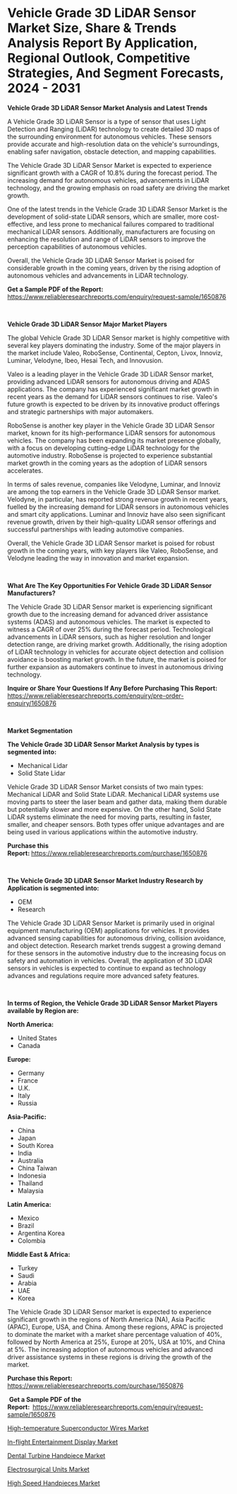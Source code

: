 <p><h1>Vehicle Grade 3D LiDAR Sensor Market Size, Share & Trends Analysis Report By Application, Regional Outlook, Competitive Strategies, And Segment Forecasts, 2024 - 2031</h1></p><p><strong>Vehicle Grade 3D LiDAR Sensor Market Analysis and Latest Trends</strong></p>
<p><p>A Vehicle Grade 3D LiDAR Sensor is a type of sensor that uses Light Detection and Ranging (LiDAR) technology to create detailed 3D maps of the surrounding environment for autonomous vehicles. These sensors provide accurate and high-resolution data on the vehicle's surroundings, enabling safer navigation, obstacle detection, and mapping capabilities.</p><p>The Vehicle Grade 3D LiDAR Sensor Market is expected to experience significant growth with a CAGR of 10.8% during the forecast period. The increasing demand for autonomous vehicles, advancements in LiDAR technology, and the growing emphasis on road safety are driving the market growth.</p><p>One of the latest trends in the Vehicle Grade 3D LiDAR Sensor Market is the development of solid-state LiDAR sensors, which are smaller, more cost-effective, and less prone to mechanical failures compared to traditional mechanical LiDAR sensors. Additionally, manufacturers are focusing on enhancing the resolution and range of LiDAR sensors to improve the perception capabilities of autonomous vehicles.</p><p>Overall, the Vehicle Grade 3D LiDAR Sensor Market is poised for considerable growth in the coming years, driven by the rising adoption of autonomous vehicles and advancements in LiDAR technology.</p></p>
<p><strong>Get a Sample PDF of the Report:&nbsp;</strong> <a href="https://www.reliableresearchreports.com/enquiry/request-sample/1650876">https://www.reliableresearchreports.com/enquiry/request-sample/1650876</a></p>
<p>&nbsp;</p>
<p><strong>Vehicle Grade 3D LiDAR Sensor Major Market Players</strong></p>
<p><p>The global Vehicle Grade 3D LiDAR Sensor market is highly competitive with several key players dominating the industry. Some of the major players in the market include Valeo, RoboSense, Continental, Cepton, Livox, Innoviz, Luminar, Velodyne, Ibeo, Hesai Tech, and Innovusion.</p><p>Valeo is a leading player in the Vehicle Grade 3D LiDAR Sensor market, providing advanced LiDAR sensors for autonomous driving and ADAS applications. The company has experienced significant market growth in recent years as the demand for LiDAR sensors continues to rise. Valeo's future growth is expected to be driven by its innovative product offerings and strategic partnerships with major automakers.</p><p>RoboSense is another key player in the Vehicle Grade 3D LiDAR Sensor market, known for its high-performance LiDAR sensors for autonomous vehicles. The company has been expanding its market presence globally, with a focus on developing cutting-edge LiDAR technology for the automotive industry. RoboSense is projected to experience substantial market growth in the coming years as the adoption of LiDAR sensors accelerates.</p><p>In terms of sales revenue, companies like Velodyne, Luminar, and Innoviz are among the top earners in the Vehicle Grade 3D LiDAR Sensor market. Velodyne, in particular, has reported strong revenue growth in recent years, fuelled by the increasing demand for LiDAR sensors in autonomous vehicles and smart city applications. Luminar and Innoviz have also seen significant revenue growth, driven by their high-quality LiDAR sensor offerings and successful partnerships with leading automotive companies.</p><p>Overall, the Vehicle Grade 3D LiDAR Sensor market is poised for robust growth in the coming years, with key players like Valeo, RoboSense, and Velodyne leading the way in innovation and market expansion.</p></p>
<p>&nbsp;</p>
<p><strong>What Are The Key Opportunities For Vehicle Grade 3D LiDAR Sensor Manufacturers?</strong></p>
<p><p>The Vehicle Grade 3D LiDAR Sensor market is experiencing significant growth due to the increasing demand for advanced driver assistance systems (ADAS) and autonomous vehicles. The market is expected to witness a CAGR of over 25% during the forecast period. Technological advancements in LiDAR sensors, such as higher resolution and longer detection range, are driving market growth. Additionally, the rising adoption of LiDAR technology in vehicles for accurate object detection and collision avoidance is boosting market growth. In the future, the market is poised for further expansion as automakers continue to invest in autonomous driving technology.</p></p>
<p><strong>Inquire or Share Your Questions If Any Before Purchasing This Report:</strong> <a href="https://www.reliableresearchreports.com/enquiry/pre-order-enquiry/1650876">https://www.reliableresearchreports.com/enquiry/pre-order-enquiry/1650876</a></p>
<p>&nbsp;</p>
<p><strong>Market Segmentation</strong></p>
<p><strong>The Vehicle Grade 3D LiDAR Sensor Market Analysis by types is segmented into:</strong></p>
<p><ul><li>Mechanical Lidar</li><li>Solid State Lidar</li></ul></p>
<p><p>Vehicle Grade 3D LiDAR Sensor Market consists of two main types: Mechanical LiDAR and Solid State LiDAR. Mechanical LiDAR systems use moving parts to steer the laser beam and gather data, making them durable but potentially slower and more expensive. On the other hand, Solid State LiDAR systems eliminate the need for moving parts, resulting in faster, smaller, and cheaper sensors. Both types offer unique advantages and are being used in various applications within the automotive industry.</p></p>
<p><strong>Purchase this Report:&nbsp;</strong><a href="https://www.reliableresearchreports.com/purchase/1650876">https://www.reliableresearchreports.com/purchase/1650876</a></p>
<p>&nbsp;</p>
<p><strong>The Vehicle Grade 3D LiDAR Sensor Market Industry Research by Application is segmented into:</strong></p>
<p><ul><li>OEM</li><li>Research</li></ul></p>
<p><p>The Vehicle Grade 3D LiDAR Sensor Market is primarily used in original equipment manufacturing (OEM) applications for vehicles. It provides advanced sensing capabilities for autonomous driving, collision avoidance, and object detection. Research market trends suggest a growing demand for these sensors in the automotive industry due to the increasing focus on safety and automation in vehicles. Overall, the application of 3D LiDAR sensors in vehicles is expected to continue to expand as technology advances and regulations require more advanced safety features.</p></p>
<p>&nbsp;</p>
<p><strong>In terms of Region, the Vehicle Grade 3D LiDAR Sensor Market Players available by Region are:</strong></p>
<p>
    <p> <strong> North America: </strong>
        <ul>
            <li>United States</li>
            <li>Canada</li>
        </ul>
        </p> 
    <p> <strong> Europe: </strong>
        <ul>
            <li>Germany</li>
            <li>France</li>
            <li>U.K.</li>
            <li>Italy</li>
            <li>Russia</li>
        </ul>
        </p> 
    <p> <strong> Asia-Pacific: </strong>
        <ul>
            <li>China</li>
            <li>Japan</li>
            <li>South Korea</li>
            <li>India</li>
            <li>Australia</li>
            <li>China Taiwan</li>
            <li>Indonesia</li>
            <li>Thailand</li>
            <li>Malaysia</li>
        </ul>
        </p> 
    <p> <strong> Latin America: </strong>
        <ul>
            <li>Mexico</li>
            <li>Brazil</li>
            <li>Argentina Korea</li>
            <li>Colombia</li>
        </ul>
        </p> 
    <p> <strong> Middle East & Africa: </strong>
        <ul>
            <li>Turkey</li>
            <li>Saudi</li>
            <li>Arabia</li>
            <li>UAE</li>
            <li>Korea</li>
        </ul>
    </p>
    </p>
<p><p>The Vehicle Grade 3D LiDAR Sensor market is expected to experience significant growth in the regions of North America (NA), Asia Pacific (APAC), Europe, USA, and China. Among these regions, APAC is projected to dominate the market with a market share percentage valuation of 40%, followed by North America at 25%, Europe at 20%, USA at 10%, and China at 5%. The increasing adoption of autonomous vehicles and advanced driver assistance systems in these regions is driving the growth of the market.</p></p>
<p><strong>Purchase this Report: </strong><a href="https://www.reliableresearchreports.com/purchase/1650876">https://www.reliableresearchreports.com/purchase/1650876</a></p>
<p>&nbsp;<strong>Get a Sample PDF of the Report:&nbsp;&nbsp;</strong><a href="https://www.reliableresearchreports.com/enquiry/request-sample/1650876">https://www.reliableresearchreports.com/enquiry/request-sample/1650876</a></p>
<p><strong></strong></p>
<p><p><a href="https://github.com/irfadac/Market-Research-Report-List-1/blob/main/high-temperature-superconductor-wires-market.md">High-temperature Superconductor Wires Market</a></p><p><a href="https://github.com/myacatherineblakecaczo9vcsw/Market-Research-Report-List-1/blob/main/in-flight-entertainment-display-market.md">In-flight Entertainment Display Market</a></p><p><a href="https://medium.com/@johnsonlowe1974/dental-turbine-handpiece-market-trends-and-market-analysis-forecasted-for-period-2024-2031-a49dd5e69074">Dental Turbine Handpiece Market</a></p><p><a href="https://medium.com/p/f309ca676ab5/edit">Electrosurgical Units Market</a></p><p><a href="https://medium.com/@johnsonlowe1974/high-speed-handpieces-market-the-key-to-successful-business-strategy-forecast-till-2031-75258b036688">High Speed Handpieces Market</a></p></p>